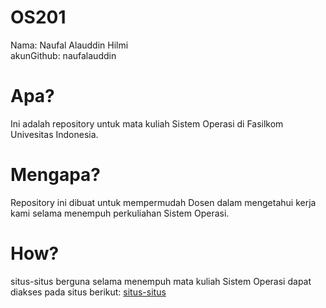 # OS201

Nama: Naufal Alauddin Hilmi  
akunGithub: naufalauddin  

# Apa?

Ini adalah repository untuk mata kuliah Sistem Operasi di Fasilkom
Univesitas Indonesia.

# Mengapa?

Repository ini dibuat untuk mempermudah Dosen dalam mengetahui kerja
kami selama menempuh perkuliahan Sistem Operasi.

# How?

situs-situs berguna selama menempuh mata kuliah Sistem Operasi dapat
diakses pada situs berikut: [situs-situs](URLs/)

